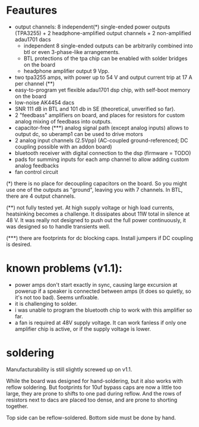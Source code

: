 # Feautures

* output channels: 8 independent(*) single-ended power outputs (TPA3255) + 2 headphone-amplified output channels + 2 non-amplified adau1701 dacs
    * independent 8 single-ended outputs can be arbitrarily combined into btl or even 3-phase-like arrangements.
    * BTL protections of the tpa chip can be enabled with solder bridges on the board
    * headphone amplifier output 9 Vpp.
* two tpa3255 amps, with power up to 54 V and output current trip at 17 A per channel (**)
* easy-to-program yet flexible adau1701 dsp chip, with self-boot memory on the board
* low-noise AK4454 dacs
* SNR 111 dB in BTL and 101 db in SE (theoretical, unverified so far).
* 2 "feedbass" amplifiers on board, and places for resistors for custom analog mixing of feedbass into outputs.
* capacitor-free (***) analog signal path (except analog inputs) allows to output dc, so uberamp1 can be used to drive motors
* 2 analog input channels (2.5Vpp) (AC-coupled ground-referenced; DC coupling possible with an addon board)
* bluetooth receiver with digital connection to the dsp (firmware = TODO)
* pads for summing inputs for each amp channel to allow adding custom analog feedbacks
* fan control circuit

(*) there is no place for decoupling capacitors on the board. So you might use one of the outputs as "ground", leaving you with 7 channels. In BTL, there are 4 output channels.

(**) not fully tested yet. At high supply voltage or high load currents, heatsinking becomes a challenge. It dissipates about 11W total in silence at 48 V. It was really not designed to push out the full power continuously, it was designed so to handle transients well.

(***) there are footprints for dc blocking caps. Install jumpers if DC coupling is desired.

# known problems (v1.1):

* power amps don't start exactly in sync, causing large excursion at powerup if a speaker is connected between amps (it does so quietly, so it's not too bad). Seems unfixable.
* it is challenging to solder.
* i was unable to program the bluetooth chip to work with this amplifier so far.
* a fan is required at 48V supply voltage. It can work fanless if only one amplifier chip is active, or if the supply voltage is lower. 

# soldering 

Manufacturability is still slightly screwed up on v1.1.

While the board was designed for hand-soldering, but it also works with reflow soldering.
But footprints for 10uf bypass caps are now a little too large, they are prone to shifts to one pad during reflow.
And the rows of resistors next to dacs are placed too dense, and are prone to shorting together.

Top side can be reflow-soldered. 
Bottom side must be done by hand. 

